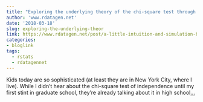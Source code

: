 ```yaml
---
title: "Exploring the underlying theory of the chi-square test through simulation - part 1"
author: 'www.rdatagen.net'
date: '2018-03-18'
slug: exploring-the-underlying-theor
link: https://www.rdatagen.net/post/a-little-intuition-and-simulation-behind-the-chi-square-test-of-independence/
categories:
- bloglink
tags:
  - rstats
  - rdatagennet
---
```


Kids today are so sophisticated (at least they are in New York City, where I live). While I didn’t hear about the chi-square test of independence until my first stint in graduate school, they’re already talking about it in high school[... <i class="fas fa-external-link-alt"></i>](https://www.rdatagen.net/post/a-little-intuition-and-simulation-behind-the-chi-square-test-of-independence/)

